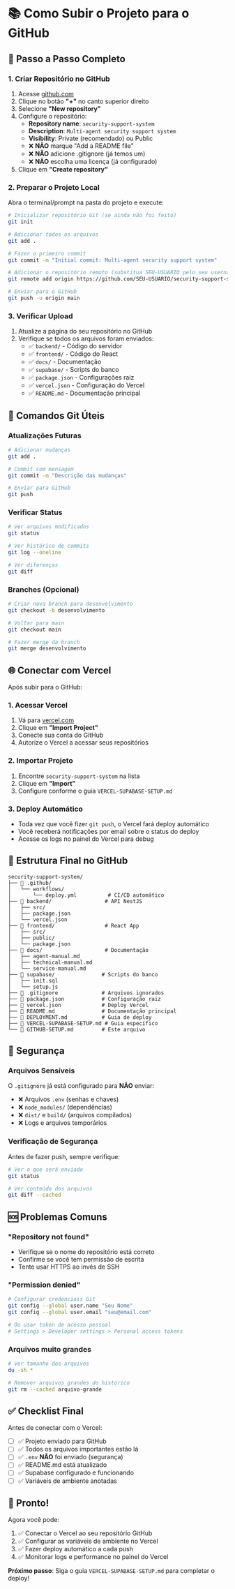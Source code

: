# 📚 Como Subir o Projeto para o GitHub

## 🚀 Passo a Passo Completo

### 1. Criar Repositório no GitHub
1. Acesse [github.com](https://github.com)
2. Clique no botão **"+"** no canto superior direito
3. Selecione **"New repository"**
4. Configure o repositório:
   - **Repository name**: `security-support-system`
   - **Description**: `Multi-agent security support system`
   - **Visibility**: Private (recomendado) ou Public
   - ❌ **NÃO** marque "Add a README file"
   - ❌ **NÃO** adicione .gitignore (já temos um)
   - ❌ **NÃO** escolha uma licença (já configurado)
5. Clique em **"Create repository"**

### 2. Preparar o Projeto Local

Abra o terminal/prompt na pasta do projeto e execute:

```bash
# Inicializar repositório Git (se ainda não foi feito)
git init

# Adicionar todos os arquivos
git add .

# Fazer o primeiro commit
git commit -m "Initial commit: Multi-agent security support system"

# Adicionar o repositório remoto (substitua SEU-USUARIO pelo seu username)
git remote add origin https://github.com/SEU-USUARIO/security-support-system.git

# Enviar para o GitHub
git push -u origin main
```

### 3. Verificar Upload
1. Atualize a página do seu repositório no GitHub
2. Verifique se todos os arquivos foram enviados:
   - ✅ `backend/` - Código do servidor
   - ✅ `frontend/` - Código do React
   - ✅ `docs/` - Documentação
   - ✅ `supabase/` - Scripts do banco
   - ✅ `package.json` - Configurações raiz
   - ✅ `vercel.json` - Configuração do Vercel
   - ✅ `README.md` - Documentação principal

## 🔧 Comandos Git Úteis

### Atualizações Futuras
```bash
# Adicionar mudanças
git add .

# Commit com mensagem
git commit -m "Descrição das mudanças"

# Enviar para GitHub
git push
```

### Verificar Status
```bash
# Ver arquivos modificados
git status

# Ver histórico de commits
git log --oneline

# Ver diferenças
git diff
```

### Branches (Opcional)
```bash
# Criar nova branch para desenvolvimento
git checkout -b desenvolvimento

# Voltar para main
git checkout main

# Fazer merge da branch
git merge desenvolvimento
```

## 🌐 Conectar com Vercel

Após subir para o GitHub:

### 1. Acessar Vercel
1. Vá para [vercel.com](https://vercel.com)
2. Clique em **"Import Project"**
3. Conecte sua conta do GitHub
4. Autorize o Vercel a acessar seus repositórios

### 2. Importar Projeto
1. Encontre `security-support-system` na lista
2. Clique em **"Import"**
3. Configure conforme o guia `VERCEL-SUPABASE-SETUP.md`

### 3. Deploy Automático
- Toda vez que você fizer `git push`, o Vercel fará deploy automático
- Você receberá notificações por email sobre o status do deploy
- Acesse os logs no painel do Vercel para debug

## 📁 Estrutura Final no GitHub

```
security-support-system/
├── 📂 .github/
│   └── workflows/
│       └── deploy.yml          # CI/CD automático
├── 📂 backend/                 # API NestJS
│   ├── src/
│   ├── package.json
│   └── vercel.json
├── 📂 frontend/                # React App
│   ├── src/
│   ├── public/
│   └── package.json
├── 📂 docs/                    # Documentação
│   ├── agent-manual.md
│   ├── technical-manual.md
│   └── service-manual.md
├── 📂 supabase/               # Scripts do banco
│   ├── init.sql
│   └── setup.js
├── 📄 .gitignore              # Arquivos ignorados
├── 📄 package.json            # Configuração raiz
├── 📄 vercel.json             # Deploy Vercel
├── 📄 README.md               # Documentação principal
├── 📄 DEPLOYMENT.md           # Guia de deploy
├── 📄 VERCEL-SUPABASE-SETUP.md # Guia específico
└── 📄 GITHUB-SETUP.md         # Este arquivo
```

## 🔐 Segurança

### Arquivos Sensíveis
O `.gitignore` já está configurado para **NÃO** enviar:
- ❌ Arquivos `.env` (senhas e chaves)
- ❌ `node_modules/` (dependências)
- ❌ `dist/` e `build/` (arquivos compilados)
- ❌ Logs e arquivos temporários

### Verificação de Segurança
Antes de fazer push, sempre verifique:
```bash
# Ver o que será enviado
git status

# Ver conteúdo dos arquivos
git diff --cached
```

## 🆘 Problemas Comuns

### "Repository not found"
- Verifique se o nome do repositório está correto
- Confirme se você tem permissão de escrita
- Tente usar HTTPS ao invés de SSH

### "Permission denied"
```bash
# Configurar credenciais Git
git config --global user.name "Seu Nome"
git config --global user.email "seu@email.com"

# Ou usar token de acesso pessoal
# Settings > Developer settings > Personal access tokens
```

### Arquivos muito grandes
```bash
# Ver tamanho dos arquivos
du -sh *

# Remover arquivos grandes do histórico
git rm --cached arquivo-grande
```

## ✅ Checklist Final

Antes de conectar com o Vercel:
- [ ] ✅ Projeto enviado para GitHub
- [ ] ✅ Todos os arquivos importantes estão lá
- [ ] ✅ `.env` **NÃO** foi enviado (segurança)
- [ ] ✅ README.md está atualizado
- [ ] ✅ Supabase configurado e funcionando
- [ ] ✅ Variáveis de ambiente anotadas

## 🎉 Pronto!

Agora você pode:
1. ✅ Conectar o Vercel ao seu repositório GitHub
2. ✅ Configurar as variáveis de ambiente no Vercel
3. ✅ Fazer deploy automático a cada push
4. ✅ Monitorar logs e performance no painel do Vercel

**Próximo passo**: Siga o guia `VERCEL-SUPABASE-SETUP.md` para completar o deploy!

